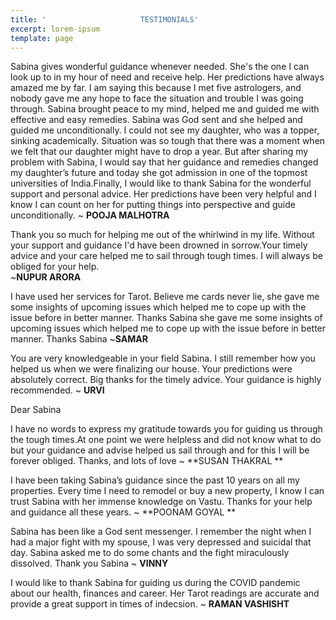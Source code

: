 ```yaml
---
title: '                     TESTIMONIALS'
excerpt: lorem-ipsum
template: page
---
```

Sabina gives wonderful guidance whenever needed. 
She's the one I can look up to in my hour of need and receive 
help. Her predictions have always amazed me by far. 
I am saying this because I met five astrologers, 
and nobody gave me any hope to face the situation 
and trouble I was going through. Sabina brought peace to 
my mind, helped me and guided me with effective and easy
 remedies. Sabina was God sent and she helped and guided
 me unconditionally. I could not see my daughter, who was 
a topper, sinking academically. Situation was so tough that 
there was a moment when we felt that our daughter might 
have to drop a year. But after sharing my problem with 
Sabina, I would say that her guidance and remedies changed 
my daughter’s future and today she got admission in one of
 the topmost universities of India.Finally, I would like to thank Sabina for the wonderful support and personal advice. Her              predictions have been very helpful and I know I can count on her for putting things into perspective and guide unconditionally.  ~ **POOJA MALHOTRA**
 
 
Thank you so much for helping me out of the whirlwind in my life. Without your support and guidance I'd have been drowned in sorrow.Your timely advice and your care helped me to sail through tough times. I will always be obliged for your help.  
~**NUPUR ARORA**

I have used her services for Tarot. Believe me cards never lie, 
she gave me some insights of upcoming issues which helped 
me to cope up with the issue before in better manner. 
Thanks Sabina  she gave me some insights of upcoming 
issues which helped me to cope up with the issue before in 
better manner. 
Thanks Sabina 
~**SAMAR**

You are very knowledgeable in your field Sabina.
 I still remember how you helped us when we were finalizing 
our house. Your predictions were absolutely correct. 
Big thanks for the timely advice. Your guidance is highly 
recommended.
~ **URVI**


Dear Sabina

I have no words to express my gratitude towards you for guiding 
us through the tough times.At one point we were helpless and
 did not know what to do but your guidance and advise helped us sail through and for this I will be forever obliged.
Thanks, and lots of love
~ **SUSAN THAKRAL **

I have been taking Sabina’s guidance since the past 10 years on all my properties. Every time I need to remodel or buy a new property, I know I can trust Sabina with her immense knowledge on Vastu. Thanks for your help and guidance all these years. 
~ **POONAM GOYAL **

Sabina has been like a God sent messenger. I remember the night when I had a major fight with my spouse, I was very depressed and suicidal that day. Sabina asked me to do some chants and the fight miraculously dissolved. Thank you Sabina
~ **VINNY**

I would like to thank Sabina for guiding us during the COVID 
pandemic about our health, finances and career. Her Tarot readings are accurate and provide a great support in times of indecsion. 
~ **RAMAN VASHISHT**